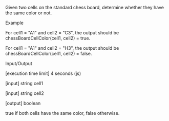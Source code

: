 Given two cells on the standard chess board, determine whether they have the same color or not.

Example

For cell1 = "A1" and cell2 = "C3", the output should be
chessBoardCellColor(cell1, cell2) = true.



For cell1 = "A1" and cell2 = "H3", the output should be
chessBoardCellColor(cell1, cell2) = false.



Input/Output

[execution time limit] 4 seconds (js)

[input] string cell1

[input] string cell2

[output] boolean

true if both cells have the same color, false otherwise.